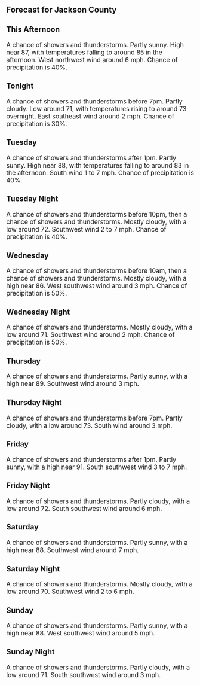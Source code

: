 <div>
   <h2>Forecast for Jackson County</h2>
   <p>
      <div style="font-size:120%">
         <h3>This Afternoon</h3>A chance of showers and thunderstorms. Partly sunny. High near 87, with temperatures falling to around 85 in the afternoon.
         West northwest wind around 6 mph. Chance of precipitation is 40%.<br></div>
   </p>
   <p>
      <div style="font-size:120%">
         <h3>Tonight</h3>A chance of showers and thunderstorms before 7pm. Partly cloudy. Low around 71, with temperatures rising to around 73 overnight.
         East southeast wind around 2 mph. Chance of precipitation is 30%.<br></div>
   </p>
   <p>
      <div style="font-size:120%">
         <h3>Tuesday</h3>A chance of showers and thunderstorms after 1pm. Partly sunny. High near 88, with temperatures falling to around 83 in the
         afternoon. South wind 1 to 7 mph. Chance of precipitation is 40%.<br></div>
   </p>
   <p>
      <div style="font-size:120%">
         <h3>Tuesday Night</h3>A chance of showers and thunderstorms before 10pm, then a chance of showers and thunderstorms. Mostly cloudy, with a low around
         72. Southwest wind 2 to 7 mph. Chance of precipitation is 40%.<br></div>
   </p>
   <p>
      <div style="font-size:120%">
         <h3>Wednesday</h3>A chance of showers and thunderstorms before 10am, then a chance of showers and thunderstorms. Mostly cloudy, with a high
         near 86. West southwest wind around 3 mph. Chance of precipitation is 50%.<br></div>
   </p>
   <p>
      <div style="font-size:120%">
         <h3>Wednesday Night</h3>A chance of showers and thunderstorms. Mostly cloudy, with a low around 71. Southwest wind around 2 mph. Chance of precipitation
         is 50%.<br></div>
   </p>
   <p>
      <div style="font-size:120%">
         <h3>Thursday</h3>A chance of showers and thunderstorms. Partly sunny, with a high near 89. Southwest wind around 3 mph.<br></div>
   </p>
   <p>
      <div style="font-size:120%">
         <h3>Thursday Night</h3>A chance of showers and thunderstorms before 7pm. Partly cloudy, with a low around 73. South wind around 3 mph.<br></div>
   </p>
   <p>
      <div style="font-size:120%">
         <h3>Friday</h3>A chance of showers and thunderstorms after 1pm. Partly sunny, with a high near 91. South southwest wind 3 to 7 mph.<br></div>
   </p>
   <p>
      <div style="font-size:120%">
         <h3>Friday Night</h3>A chance of showers and thunderstorms. Partly cloudy, with a low around 72. South southwest wind around 6 mph.<br></div>
   </p>
   <p>
      <div style="font-size:120%">
         <h3>Saturday</h3>A chance of showers and thunderstorms. Partly sunny, with a high near 88. Southwest wind around 7 mph.<br></div>
   </p>
   <p>
      <div style="font-size:120%">
         <h3>Saturday Night</h3>A chance of showers and thunderstorms. Mostly cloudy, with a low around 70. Southwest wind 2 to 6 mph.<br></div>
   </p>
   <p>
      <div style="font-size:120%">
         <h3>Sunday</h3>A chance of showers and thunderstorms. Partly sunny, with a high near 88. West southwest wind around 5 mph.<br></div>
   </p>
   <p>
      <div style="font-size:120%">
         <h3>Sunday Night</h3>A chance of showers and thunderstorms. Partly cloudy, with a low around 71. South southwest wind around 3 mph.<br></div>
   </p>
</div>